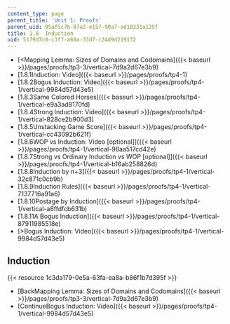 ```yaml
---
content_type: page
parent_title: 'Unit 1: Proofs'
parent_uid: 95af5c7b-87a2-e157-90a7-ad18331a125f
title: 1.8  Induction
uid: 5179d7c0-c3f7-a60a-33d7-c24d9d219172
---
```


*   [<Mapping Lemma: Sizes of Domains and Codomains]({{< baseurl >}}/pages/proofs/tp3-3/vertical-7d9a2d67e3b9)
*   [1.8.1Induction: Video]({{< baseurl >}}/pages/proofs/tp4-1)
*   [1.8.2Bogus Induction: Video]({{< baseurl >}}/pages/proofs/tp4-1/vertical-9984d57d43e5)
*   [1.8.3Same Colored Horses]({{< baseurl >}}/pages/proofs/tp4-1/vertical-e9a3ad8170fd)
*   [1.8.4Strong Induction: Video]({{< baseurl >}}/pages/proofs/tp4-1/vertical-828ce2b900d3)
*   [1.8.5Unstacking Game Score]({{< baseurl >}}/pages/proofs/tp4-1/vertical-cc43092b621f)
*   [1.8.6WOP vs Induction: Video \[optional\]]({{< baseurl >}}/pages/proofs/tp4-1/vertical-98aa517cd42e)
*   [1.8.7Strong vs Ordinary Induction vs WOP \[optional\]]({{< baseurl >}}/pages/proofs/tp4-1/vertical-b16ab258826d)
*   [1.8.8Induction by n+3]({{< baseurl >}}/pages/proofs/tp4-1/vertical-32c871c0cb9b)
*   [1.8.9Induction Rules]({{< baseurl >}}/pages/proofs/tp4-1/vertical-7137716a91a6)
*   [1.8.10Postage by Induction]({{< baseurl >}}/pages/proofs/tp4-1/vertical-a8ffdfcb631b)
*   [1.8.11A Bogus Induction]({{< baseurl >}}/pages/proofs/tp4-1/vertical-87911985518e)
*   [\>Bogus Induction: Video]({{< baseurl >}}/pages/proofs/tp4-1/vertical-9984d57d43e5)

Induction
---------

{{< resource 1c3da179-0e5a-63fa-ea8a-b86f1b7d395f >}}

*   [BackMapping Lemma: Sizes of Domains and Codomains]({{< baseurl >}}/pages/proofs/tp3-3/vertical-7d9a2d67e3b9)
*   [ContinueBogus Induction: Video]({{< baseurl >}}/pages/proofs/tp4-1/vertical-9984d57d43e5)